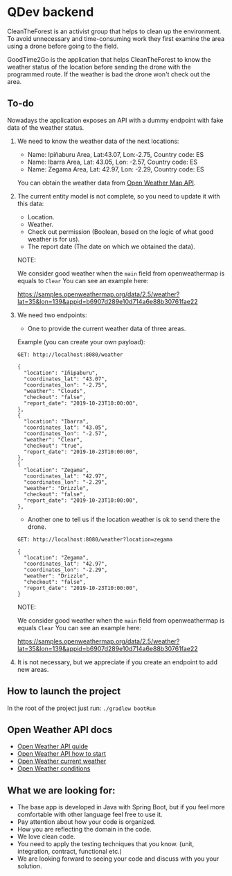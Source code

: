 # QDev backend

CleanTheForest is an activist group that helps to clean up the environment. To avoid unnecessary and time-consuming work they first examine the area using a drone before going to the field.

GoodTime2Go is the application that helps CleanTheForest to know the weather status of the location before sending the drone with the programmed route. If the weather is bad the drone won't check out the area.

<h2> To-do </h2>

Nowadays the application exposes an API with a dummy endpoint with fake data of the weather status.

1. We need to know the weather data of the next locations:

    - Name: Ipiñaburu Area, Lat:43.07, Lon:-2.75, Country code: ES
    - Name: Ibarra Area, Lat: 43.05, Lon: -2.57, Country code: ES
    - Name: Zegama Area, Lat: 42.97, Lon: -2.29, Country code: ES

    You can obtain the weather data from [Open Weather Map API](https://openweathermap.org/api).

2. The current entity model is not complete, so you need to update it with this data:

    - Location.
    - Weather.
    - Check out permission (Boolean, based on the logic of what good weather is for us).
    - The report date (The date on which we obtained the data).

    NOTE:

    We consider good weather when the `main` field from openweathermap is equals to `Clear`
    You can see an example here:

    https://samples.openweathermap.org/data/2.5/weather?lat=35&lon=139&appid=b6907d289e10d714a6e88b30761fae22


3. We need two endpoints:

    - One to provide the current weather data of three areas.

    Example (you can create your own payload):

    ```
    GET: http://localhost:8080/weather

    {
      "location": "Iñipaburu",
      "coordinates_lat": "43.07",
      "coordinates_lon": "-2.75",
      "weather": "Clouds",
      "checkout": "false",
      "report_date": "2019-10-23T10:00:00",
    },
    {
      "location": "Ibarra",
      "coordinates_lat": "43.05",
      "coordinates_lon": "-2.57",
      "weather": "Clear",
      "checkout": "true",
      "report_date": "2019-10-23T10:00:00",
    },
    {
      "location": "Zegama",
      "coordinates_lat": "42.97",
      "coordinates_lon": "-2.29",
      "weather": "Drizzle",
      "checkout": "false",
      "report_date": "2019-10-23T10:00:00",
    },

    ```

    - Another one to tell us if the location weather is ok to send there the drone.

    ```
    GET: http://localhost:8080/weather?location=zegama

    {
      "location": "Zegama",
      "coordinates_lat": "42.97",
      "coordinates_lon": "-2.29",
      "weather": "Drizzle",
      "checkout": "false",
      "report_date": "2019-10-23T10:00:00",
    } 

    ```

    NOTE:

    We consider good weather when the `main` field from openweathermap is equals `Clear`
    You can see an example here:

    https://samples.openweathermap.org/data/2.5/weather?lat=35&lon=139&appid=b6907d289e10d714a6e88b30761fae22

4. It is not necessary, but we appreciate if you create an endpoint to add new areas.

<h2> How to launch the project </h2>

In the root of the project just run:
`./gradlew bootRun`

<h2> Open Weather API docs </h2>

- [Open Weather API guide](https://openweathermap.org/guide)
- [Open Weather API how to start](https://openweathermap.org/appid#get)
- [Open Weather current weather](https://openweathermap.org/current)
- [Open Weather conditions](https://openweathermap.org/weather-conditions)

<h2> What we are looking for: </h2>

- The base app is developed in Java with Spring Boot, but if you feel more comfortable with other language feel free to use it.
- Pay attention about how your code is organized.
- How you are reflecting the domain in the code.
- We love clean code.
- You need to apply the testing techniques that you know. (unit, integration, contract, functional etc.)
- We are looking forward to seeing your code and discuss with you your solution.